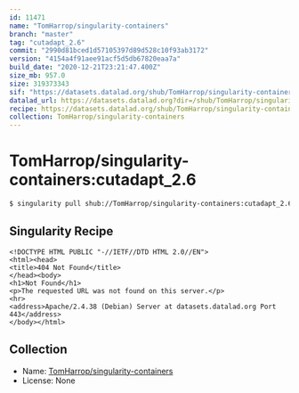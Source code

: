 ```yaml
---
id: 11471
name: "TomHarrop/singularity-containers"
branch: "master"
tag: "cutadapt_2.6"
commit: "2990d81bced1d57105397d89d528c10f93ab3172"
version: "4154a4f91aee91acf5d5db67820eaa7a"
build_date: "2020-12-21T23:21:47.400Z"
size_mb: 957.0
size: 319373343
sif: "https://datasets.datalad.org/shub/TomHarrop/singularity-containers/cutadapt_2.6/2020-12-21-2990d81b-4154a4f9/4154a4f91aee91acf5d5db67820eaa7a.sif"
datalad_url: https://datasets.datalad.org?dir=/shub/TomHarrop/singularity-containers/cutadapt_2.6/2020-12-21-2990d81b-4154a4f9/
recipe: https://datasets.datalad.org/shub/TomHarrop/singularity-containers/cutadapt_2.6/2020-12-21-2990d81b-4154a4f9/Singularity
collection: TomHarrop/singularity-containers
---
```


# TomHarrop/singularity-containers:cutadapt_2.6

```bash
$ singularity pull shub://TomHarrop/singularity-containers:cutadapt_2.6
```

## Singularity Recipe

```singularity
<!DOCTYPE HTML PUBLIC "-//IETF//DTD HTML 2.0//EN">
<html><head>
<title>404 Not Found</title>
</head><body>
<h1>Not Found</h1>
<p>The requested URL was not found on this server.</p>
<hr>
<address>Apache/2.4.38 (Debian) Server at datasets.datalad.org Port 443</address>
</body></html>
```

## Collection

 - Name: [TomHarrop/singularity-containers](https://github.com/TomHarrop/singularity-containers)
 - License: None

